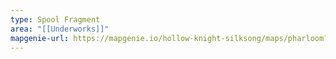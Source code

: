```yaml
---
type: Spool Fragment
area: "[[Underworks]]"
mapgenie-url: https://mapgenie.io/hollow-knight-silksong/maps/pharloom?locationIds=478704
---
```

